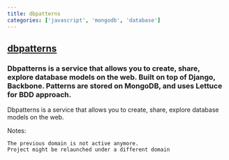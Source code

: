 ```yaml
---
title: dbpatterns
categories: ['javascript', 'mongodb', 'database']
---
```

## [dbpatterns](https://github.com/pyistanbul/dbpatterns)

### Dbpatterns is a service that allows you to create, share, explore database models on the web. Built on top of Django, Backbone. Patterns are stored on MongoDB, and uses Lettuce for BDD approach.


Dbpatterns is a service that allows you to create, share, explore database models on the web.

Notes:

    The previous domain is not active anymore.
    Project might be relaunched under a different domain
